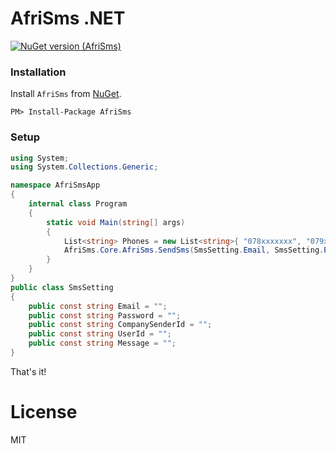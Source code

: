 # AfriSms .NET

[![NuGet version (AfriSms)](https://img.shields.io/nuget/v/AfriSms.svg?style=flat-square)](https://www.nuget.org/packages/AfriSms)

### Installation

Install `AfriSms` from [NuGet](http://www.nuget.org/).

```
PM> Install-Package AfriSms
```

### Setup 

```c#
using System;
using System.Collections.Generic;

namespace AfriSmsApp
{
    internal class Program
    {
        static void Main(string[] args)
        {
            List<string> Phones = new List<string>{ "078xxxxxxx", "079xxxxxxx", "072xxxxxxx" };
            AfriSms.Core.AfriSms.SendSms(SmsSetting.Email, SmsSetting.Password, SmsSetting.CompanySenderId, SmsSetting.UserId, SmsSetting.Message, Phones);
        }
    }
}
public class SmsSetting
{
    public const string Email = "";
    public const string Password = "";
    public const string CompanySenderId = "";
    public const string UserId = "";
    public const string Message = "";
}
```

That's it! 


# License

MIT
